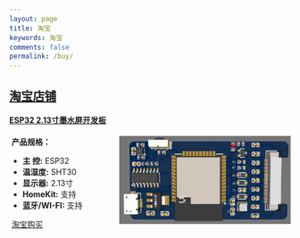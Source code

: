 ```yaml
---
layout: page
title: 淘宝
keywords: 淘宝
comments: false
permalink: /buy/
---
```


## [淘宝店铺](https://shop114355428.taobao.com/search.htm?spm=2013.1.0.0.59476bfbJ7Ft9i&search=y)

#### 	[ESP32 2.13寸墨水屏开发板](https://item.taobao.com/item.htm?spm=a1z10.3-c.w4002-10960194006.11.77b54338UCBf04&id=668874810541)

<img align="right" src="../images/ESP32-IDF/image-20220226090937721.png" alt="墨水屏" style="zoom:30%;" />

​	**产品规格：**

- **主 控:**    ESP32  
- **温湿度:**  SHT30  
- **显示器:**    2.13寸  
- **HomeKit:**    支持  
- **蓝牙/WI-FI:**  支持  

​	[淘宝购买](https://item.taobao.com/item.htm?spm=a1z10.3-c.w4002-10960194006.11.77b54338UCBf04&id=668874810541)
